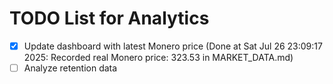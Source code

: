# TODO List for Analytics

- [x] Update dashboard with latest Monero price  (Done at Sat Jul 26 23:09:17 2025: Recorded real Monero price: 323.53 in MARKET_DATA.md)
- [ ] Analyze retention data